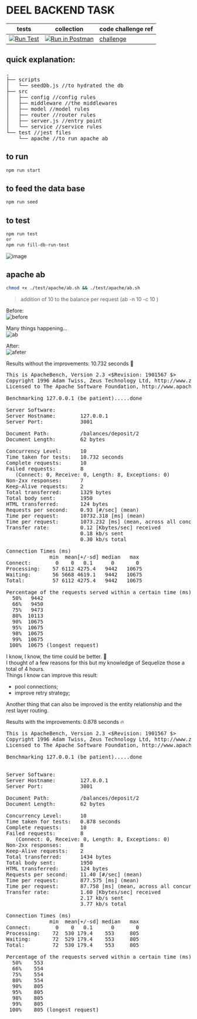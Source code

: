 # DEEL BACKEND TASK



| tests    | collection       |  code challenge ref                             |
|----------|-------------     |------                                 |
|[![Run Test](https://github.com/jonathan-sh/deel-backend/actions/workflows/test.yml/badge.svg?branch=main)](https://github.com/jonathan-sh/deel-backend/actions/workflows/test.yml)      | [![Run in Postman](https://run.pstmn.io/button.svg)](https://app.getpostman.com/run-collection/7b5c0ac1bbff6f7c2ae6?action=collection%2Fimport)  | [challenge](https://github.com/jonathan-sh/deel-backend/blob/main/CC.md)        

## quick explanation: 
<pre>
.
├── scripts
│   └── seedDb.js //to hydrated the db 
├── src
│   ├── config //config rules
│   ├── middleware //the middlewares
│   ├── model //model rules
│   ├── router //router rules
│   ├── server.js //entry point
│   └── service //service rules
└── test //jest files
    └── apache //to run apache ab
</pre>

## to run

```sh
npm run start
```

## to feed the data base

```sh
npm run seed
```

## to test

```sh
npm run test
or
npm run fill-db-run-test
```
![image](https://user-images.githubusercontent.com/15783623/206928194-d7b23d99-92f4-41f4-99b9-fc7eb8500a26.png)


## apache ab

```sh
chmod +x ./test/apache/ab.sh && ./test/apache/ab.sh
```

> addition of 10 to the balance per request (ab -n 10 -c 10 )

Before:<br/>
![before](https://user-images.githubusercontent.com/15783623/206600797-3bc1c8e3-634b-4110-9a0c-abf0cd4837bf.png)

Many things happening... <br/>
![ab](https://user-images.githubusercontent.com/15783623/206600018-0cac50a8-3694-4b6b-be2e-feb020c9abae.gif)

After:<br/>
![afeter](https://user-images.githubusercontent.com/15783623/206600830-cb3e0504-ea48-4f7c-b3f4-9e3c81f0fe93.png)

Results without the improvements: 10.732 seconds 🙁<br/>
<pre>
This is ApacheBench, Version 2.3 <$Revision: 1901567 $>
Copyright 1996 Adam Twiss, Zeus Technology Ltd, http://www.zeustech.net/
Licensed to The Apache Software Foundation, http://www.apache.org/

Benchmarking 127.0.0.1 (be patient).....done

Server Software:
Server Hostname:        127.0.0.1
Server Port:            3001

Document Path:          /balances/deposit/2
Document Length:        62 bytes

Concurrency Level:      10
Time taken for tests:   10.732 seconds
Complete requests:      10
Failed requests:        8
   (Connect: 0, Receive: 0, Length: 8, Exceptions: 0)
Non-2xx responses:      7
Keep-Alive requests:    2
Total transferred:      1329 bytes
Total body sent:        1950
HTML transferred:       124 bytes
Requests per second:    0.93 [#/sec] (mean)
Time per request:       10732.318 [ms] (mean)
Time per request:       1073.232 [ms] (mean, across all concurrent requests)
Transfer rate:          0.12 [Kbytes/sec] received
                        0.18 kb/s sent
                        0.30 kb/s total

Connection Times (ms)
              min  mean[+/-sd] median   max
Connect:        0    0   0.1      0       0
Processing:    57 6112 4275.4   9442   10675
Waiting:       56 5668 4619.1   9442   10675
Total:         57 6112 4275.4   9442   10675

Percentage of the requests served within a certain time (ms)
  50%   9442
  66%   9450
  75%   9473
  80%  10113
  90%  10675
  95%  10675
  98%  10675
  99%  10675
 100%  10675 (longest request)
</pre>

I know, I know, the time could be better. 😬 <br>
I thought of a few reasons for this but my knowledge of Sequelize those a total of 4 hours.  <br>
Things I know can improve this result:

- pool connections;
- improve retry strategy;

Another thing that can also be improved is the entity relationship and the rest layer routing.

Results with the improvements: 0.878 seconds 🔥<br/>
<pre>
This is ApacheBench, Version 2.3 <$Revision: 1901567 $>
Copyright 1996 Adam Twiss, Zeus Technology Ltd, http://www.zeustech.net/
Licensed to The Apache Software Foundation, http://www.apache.org/

Benchmarking 127.0.0.1 (be patient).....done


Server Software:        
Server Hostname:        127.0.0.1
Server Port:            3001

Document Path:          /balances/deposit/2
Document Length:        62 bytes

Concurrency Level:      10
Time taken for tests:   0.878 seconds
Complete requests:      10
Failed requests:        8
   (Connect: 0, Receive: 0, Length: 8, Exceptions: 0)
Non-2xx responses:      8
Keep-Alive requests:    2
Total transferred:      1434 bytes
Total body sent:        1950
HTML transferred:       124 bytes
Requests per second:    11.40 [#/sec] (mean)
Time per request:       877.575 [ms] (mean)
Time per request:       87.758 [ms] (mean, across all concurrent requests)
Transfer rate:          1.60 [Kbytes/sec] received
                        2.17 kb/s sent
                        3.77 kb/s total

Connection Times (ms)
              min  mean[+/-sd] median   max
Connect:        0    0   0.1      0       0
Processing:    72  530 179.4    553     805
Waiting:       72  529 179.4    553     805
Total:         72  530 179.4    553     805

Percentage of the requests served within a certain time (ms)
  50%    553
  66%    554
  75%    554
  80%    554
  90%    805
  95%    805
  98%    805
  99%    805
 100%    805 (longest request)
</pre>
